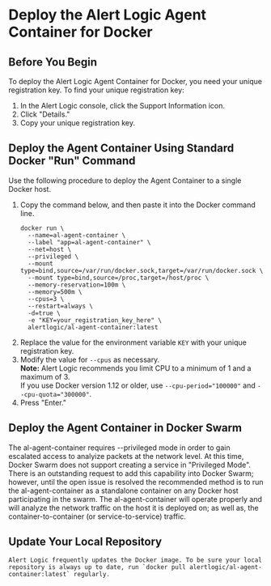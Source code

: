 # Deploy the Alert Logic Agent Container for Docker

## Before You Begin
To deploy the Alert Logic Agent Container for Docker, you need your unique registration key. To find your unique registration key:

1. In the Alert Logic console, click the Support Information icon.
2. Click "Details."
3. Copy your unique registration key.

## Deploy the Agent Container Using Standard Docker "Run" Command
Use the following procedure to deploy the Agent Container to a single Docker host.

1. Copy the command below, and then paste it into the Docker command line.
	```
	docker run \
	  --name=al-agent-container \
	  --label "app=al-agent-container" \
	  --net=host \
	  --privileged \
	  --mount type=bind,source=/var/run/docker.sock,target=/var/run/docker.sock \
	  --mount type=bind,source=/proc,target=/host/proc \
	  --memory-reservation=100m \
	  --memory=500m \
	  --cpus=3 \
	  --restart=always \
	  -d=true \
	  -e "KEY=your_registration_key_here" \
	  alertlogic/al-agent-container:latest
	```
2. Replace the value for the environment variable `KEY` with your unique registration key.
3. Modify the value for `--cpus` as necessary. <br/>
**Note:** Alert Logic recommends you limit CPU to a minimum of 1 and a maximum of 3. <br/>
	If you use Docker version 1.12 or older, use `--cpu-period="100000"` and `--cpu-quota="300000"`.
4. Press "Enter."

## Deploy the Agent Container in Docker Swarm
The al-agent-container requires --privileged mode in order to gain escalated access to analyize packets at the network level.  At this time, Docker Swarm does not support creating a service in "Privileged Mode".  There is an outstanding request to add this capability into Docker Swarm; however, until the open issue is resolved the recommended method is to run the al-agent-container as a standalone container on any Docker host participating in the swarm.  The al-agent-container will operate properly and will analyze the network traffic on the host it is deployed on; as well as, the container-to-container (or service-to-service) traffic.

## Update Your Local Repository
	Alert Logic frequently updates the Docker image. To be sure your local repository is always up to date, run `docker pull alertlogic/al-agent-container:latest` regularly.

